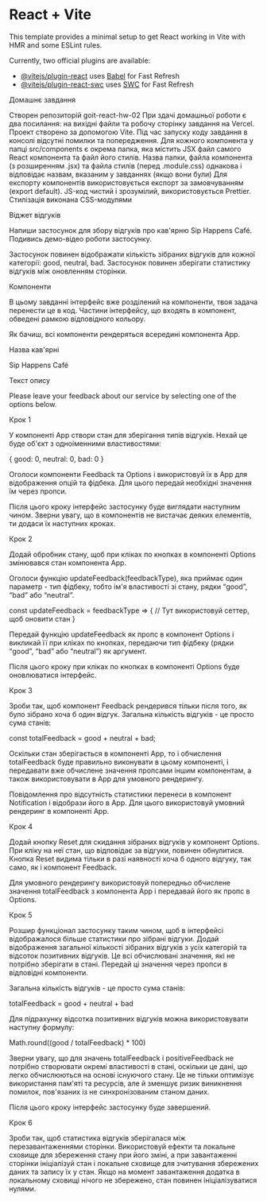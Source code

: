 # React + Vite

This template provides a minimal setup to get React working in Vite with HMR and
some ESLint rules.

Currently, two official plugins are available:

- [@vitejs/plugin-react](https://github.com/vitejs/vite-plugin-react/blob/main/packages/plugin-react/README.md)
  uses [Babel](https://babeljs.io/) for Fast Refresh
- [@vitejs/plugin-react-swc](https://github.com/vitejs/vite-plugin-react-swc)
  uses [SWC](https://swc.rs/) for Fast Refresh

Домашнє завдання

Створен репозиторій goit-react-hw-02 При здачі домашньої роботи є два посилання:
на вихідні файли та робочу сторінку завдання на Vercel. Проект створено за
допомогою Vite. Під час запуску коду завдання в консолі відсутні помилки та
попередження. Для кожного компонента у папці src/components є окрема папка, яка
містить JSX файл самого React компонента та файл його стилів. Назва папки, файла
компонента (з розширенням .jsx) та файла стилів (перед .module.css) однакова і
відповідає назвам, вказаним у завданнях (якщо вони були) Для експорту
компонентів використовується експорт за замовчуванням (export default). JS-код
чистий і зрозумілий, використовується Prettier. Стилізація виконана CSS-модулями

Віджет відгуків

Напиши застосунок для збору відгуків про кав'ярню Sip Happens Café. Подивись
демо-відео роботи застосунку.

Застосунок повинен відображати кількість зібраних відгуків для кожної категорії:
good, neutral, bad. Застосунок повинен зберігати статистику відгуків між
оновленням сторінки.

Компоненти

В цьому завданні інтерфейс вже розділений на компоненти, твоя задача перенести
це в код. Частини інтерфейсу, що входять в компонент, обведені рамкою
відповідного кольору.

Як бачиш, всі компоненти рендеряться всередині компонента App.

Назва кав'ярні

Sip Happens Café

Текст опису

Please leave your feedback about our service by selecting one of the options
below.

Крок 1

У компоненті App створи стан для зберігання типів відгуків. Нехай це буде об'єкт
з одноіменними властивостями:

{ good: 0, neutral: 0, bad: 0 }

Оголоси компоненти Feedback та Options і використовуй їх в App для відображення
опцій та фідбека. Для цього передай необхідні значення їм через пропси.

Після цього кроку інтерфейс застосунку буде виглядати наступним чином. Зверни
увагу, що в компонентів не вистачає деяких елементів, ти додаси їх наступних
кроках.

Крок 2

Додай обробник стану, щоб при кліках по кнопках в компоненті Options змінювався
стан компонента App.

Оголоси функцію updateFeedback(feedbackType), яка приймає один параметр - тип
фідбеку, тобто ім'я властивості зі стану, рядки “good”, “bad” або “neutral”.

const updateFeedback = feedbackType => { // Тут використовуй сеттер, щоб оновити
стан }

Передай функцію updateFeedback як пропс в компонент Options і викликай її при
кліках по кнопках, передаючи тип фідбеку (рядки “good”, “bad” або “neutral”) як
аргумент.

Після цього кроку при кліках по кнопках в компоненті Options буде оновлюватися
інтерфейс.

Крок 3

Зроби так, щоб компонент Feedback рендерився тільки після того, як було зібрано
хоча б один відгук. Загальна кількість відгуків - це просто сума станів:

const totalFeedback = good + neutral + bad;

Оскільки стан зберігається в компоненті App, то і обчислення totalFeedback буде
правильно виконувати в цьому компоненті, і передавати вже обчислене значення
пропсами іншим компонентам, а також використовувати в App для умовного
рендерингу.

Повідомлення про відсутність статистики перенеси в компонент Notification і
відобрази його в App. Для цього використовуй умовний рендеринг в компоненті App.

Крок 4

Додай кнопку Reset для скидання зібраних відгуків у компонент Options. При кліку
на неї стан, що відповідає за відгуки, повинен обнулитися. Кнопка Reset видима
тільки в разі наявності хоча б одного відгуку, так само, як і компонент
Feedback.

Для умовного рендерингу використовуй попередньо обчислене значення totalFeedback
з компонента App і передавай його як пропс в Options.

Крок 5

Розшир функціонал застосунку таким чином, щоб в інтерфейсі відображалося більше
статистики про зібрані відгуки. Додай відображення загальної кількості зібраних
відгуків з усіх категорій та відсоток позитивних відгуків. Це всі обчислювані
значення, які не потрібно зберігати в стані. Передай ці значення через пропси в
відповідні компоненти.

Загальна кількість відгуків - це просто сума станів:

totalFeedback = good + neutral + bad

Для підрахунку відсотка позитивних відгуків можна використовувати наступну
формулу:

Math.round((good / totalFeedback) \* 100)

Зверни увагу, що для значень totalFeedback і positiveFeedback не потрібно
створювати окремі властивості в стані, оскільки це дані, що легко обчислюються
на основі існуючого стану. Це не тільки оптимізує використання пам'яті та
ресурсів, але й зменшує ризик виникнення помилок, пов'язаних із не
синхронізованим станом даних.

Після цього кроку інтерфейс застосунку буде завершений.

Крок 6

Зроби так, щоб статистика відгуків зберігалася між перезавантаженнями сторінки.
Використовуй ефекти та локальне сховище для збереження стану при його зміні, а
при завантаженні сторінки ініціалізуй стан і локальне сховище для зчитування
збережених даних та запису їх у стан. Якщо на момент завантаження додатка в
локальному сховищі нічого не збережено, стан повинен ініціалізуватися нулями.
